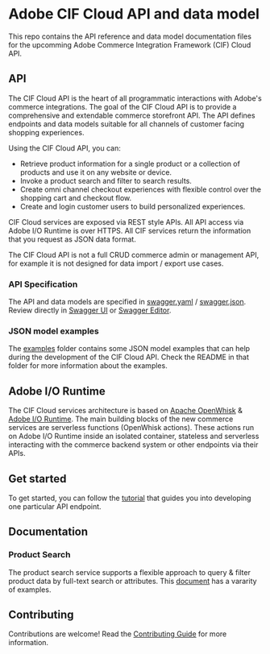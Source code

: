 # Adobe CIF Cloud API and data model

This repo contains the API reference and data model documentation files for the upcomming Adobe Commerce Integration Framework (CIF) Cloud API.

## API

The CIF Cloud API is the heart of all programmatic interactions with Adobe's commerce integrations. The goal of the CIF Cloud API is to provide a comprehensive and extendable commerce storefront API. The API defines endpoints and data models suitable for all channels of customer facing shopping experiences. 

Using the CIF Cloud API, you can:

* Retrieve product information for a single product or a collection of products and use it on any website or device.
* Invoke a product search and filter to search results.
* Create omni channel checkout experiences with flexible control over the shopping cart and checkout flow.
* Create and login customer users to build personalized experiences.

CIF Cloud services are exposed via REST style APIs. All API access via Adobe I/O Runtime is over HTTPS. All CIF services return the information that you request as JSON data format.

The CIF Cloud API is not a full CRUD commerce admin or management API, for example it is not designed for data import / export use cases.

### API Specification

The API and data models are specified in [swagger.yaml](/api/swagger.yaml) / [swagger.json](/api/swagger.json). Review directly in [Swagger UI](http://petstore.swagger.io/?url=https://raw.githubusercontent.com/Adobe-Marketing-Cloud/commerce-cif-doc/master/api/swagger.yaml) or [Swagger Editor](http://editor.swagger.io/).

### JSON model examples

The [examples](examples) folder contains some JSON model examples that can help during the development of the CIF Cloud API. Check the README in that folder for more information about the examples.

## Adobe I/O Runtime

The CIF Cloud services architecture is based on [Apache OpenWhisk](https://openwhisk.apache.org) & [Adobe I/O Runtime](https://www.adobe.io/apis/cloudplatform/runtime.html). The main building blocks of the new commerce services are serverless functions (OpenWhisk actions). These actions run on Adobe I/O Runtime inside an isolated container, stateless and serverless interacting with the commerce backend system or other endpoints via their APIs. 

## Get started

To get started, you can follow the [tutorial](tutorial) that guides you into developing one particular API endpoint.

## Documentation

### Product Search

The product search service supports a flexible approach to query & filter product data by full-text search or attributes. This [document](doc/product_search.md) has a vararity of examples.

## Contributing

Contributions are welcome! Read the [Contributing Guide](CONTRIBUTING.md) for more information.
